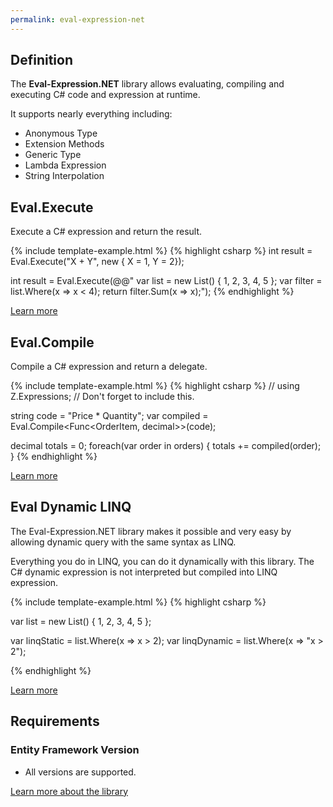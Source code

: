 ```yaml
---
permalink: eval-expression-net 
---
```


## Definition

The **Eval-Expression.NET** library allows evaluating, compiling and executing C# code and expression at runtime.

It supports nearly everything including:

 - Anonymous Type
 - Extension Methods
 - Generic Type
 - Lambda Expression
 - String Interpolation

## Eval.Execute

Execute a C# expression and return the result.

{% include template-example.html %} 
{% highlight csharp %}
int result = Eval.Execute<int>("X + Y", new { X = 1, Y = 2});

int result = Eval.Execute<int>(@@"
    var list = new List<int>() { 1, 2, 3, 4, 5 };
    var filter = list.Where(x => x < 4);
    return filter.Sum(x => x);");
{% endhighlight %}

[Learn more](http://eval-expression.net/eval-execute)

## Eval.Compile

Compile a C# expression and return a delegate.

{% include template-example.html %} 
{% highlight csharp %}
// using Z.Expressions; // Don't forget to include this.

string code = "Price * Quantity";
var compiled = Eval.Compile<Func<OrderItem, decimal>>(code);

decimal totals = 0;
foreach(var order in orders)
{
    totals += compiled(order);
}
{% endhighlight %}

[Learn more](http://eval-expression.net/eval-compile)

## Eval Dynamic LINQ

The Eval-Expression.NET library makes it possible and very easy by allowing dynamic query with the same syntax as LINQ.

Everything you do in LINQ, you can do it dynamically with this library. The C# dynamic expression is not interpreted but compiled into LINQ expression.

{% include template-example.html %} 
{% highlight csharp %}

var list = new List<int>() { 1, 2, 3, 4, 5 };

var linqStatic  = list.Where(x => x > 2);
var linqDynamic = list.Where(x => "x > 2");

{% endhighlight %}

[Learn more](http://eval-expression.net/linq-dynamic)

## Requirements

### Entity Framework Version

 - All versions are supported.

[Learn more about the library](http://eval-expression.net)
